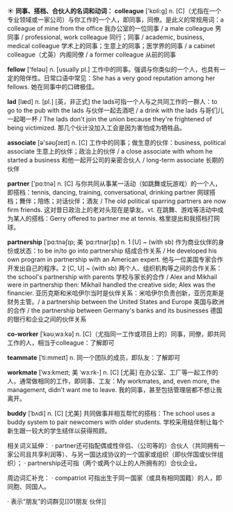 ☀ <span class="category">**同事、搭档、合伙人的名词和动词：**</span>
<span class="vocabulary">**colleague**</span> ['kɒli:ɡ] 
<span class="definition">n. [C]（尤指在一个专业领域或一家公司）与你工作的一个人，即同事，同僚。是此义的常规用词：</span>a colleague of mine from the office 我办公室的一位同事 / a male colleague 男同事 / professional, work colleague 同行；同事 / academic, business, medical colleague 学术上的同事；生意上的同事；医学界的同事 / a cabinet colleague（尤英）内阁同僚 / a former colleague 从前的同事

<span class="vocabulary">**fellow**</span> ['feləʊ] 
<span class="definition">n. [usually pl.] 工作中的同事。强调与你类似的一个人，也具有一定的陪伴性。日常口语中常见：</span>She has a very good reputation among her fellows. 她在同事中的口碑极佳。
           
<span class="vocabulary">**lad**</span> [læd]
<span class="definition">n. [pl.] [英，非正式] the lads可指一个人与之共同工作的一群人：</span>to go to the pub with the lads 与伙伴一起去酒吧 / a drink with the lads 与哥们儿一起喝一杯 / The lads don't join the union because they're frightened of being victimized. 那几个伙计没加入工会是因为害怕成为牺牲品。

<span class="vocabulary">**associate**</span> [ə'səʊʃɪeɪt] 
<span class="definition">n. [C] 工作中的同事；做生意的伙伴：</span>business, political associate 生意上的伙伴；政治上的伙伴 / a close associate with whom he started a business 和他一起开公司的亲密合伙人 / long-term associate 长期的伙伴

<span class="vocabulary">**partner**</span> ['pɑːtnə] 
<span class="definition">n. [C] 与你共同从事某一活动（如跳舞或玩游戏）的一个人，即搭档：</span>tennis, dancing, training, conversational, drinking partner 网球搭档；舞伴；陪练；对话伙伴；酒友 / The old political sparring partners are now firm friends. 这对昔日政治上的老对头现在是挚友。<span class="definition">vt. 在跳舞、游戏等活动中成为某人的搭档：</span>Gerry offered to partner me at tennis. 格里提出和我搭档打网球。
                       
<span class="vocabulary">**partnership**</span> [ˈpɑ:tnəʃɪp; 美 ˈpɑ:rtnərʃɪp]
<span class="definition">n. 1 [U] ~ (with sb) 作为商业伙伴的身份或状态：</span>to be in/to go into partnership 结成合作关系 / He developed his own program in partnership with an American expert. 他与一位美国专家合作开发出自己的程序。<span class="definition">2 [C, U] ~ (with sb) 两个人、组织机构等之间的合作关系：</span>the school's partnership with parents 学校与家长的合作 / Alex and Mikhail were in partnership then: Mikhail handled the creative side; Alex was the financier. 亚历克斯和米哈伊尔当时是伙伴关系：米哈伊尔负责创新，亚历克斯是财务主管。/ a partnership between the United States and Europe 美国与欧洲的合作 / the partnership between Germany's banks and its businesses 德国的银行和企业之间的伙伴关系

<span class="vocabulary">**co-worker**</span> [ˈkəʊˌwɜ:kə]
<span class="definition">n. [C]（尤指同一工作或项目上的）同事，同僚，即共同工作的人，相当于colleague：</span>了解即可

<span class="vocabulary">**teammate**</span> [ˈti:mmeɪt]
<span class="definition">n. 同一个团队的成员，即队友：</span>了解即可          
           
<span class="vocabulary">**workmate**</span> [ˈwɜ:kmeɪt; 美 ˈwɜ:rk-]
<span class="definition">n. [C] [尤英] 在办公室、工厂等一起工作的人，通常做相同的工作，即同事、工友：</span>My workmates, and, even more, the management, didn't want me to leave. 我的同事，甚至包括管理层都不想让我离开。

<span class="vocabulary">**buddy**</span> [ˈbʌdi]
<span class="definition">n. [C] [尤美] 共同做事并相互帮忙的搭档：</span>The school uses a buddy system to pair newcomers with older students. 学校采用结伴制让每个新生跟一较大的学生结伴以获得照顾。

相关词义延伸：
· partner还可指配偶或性伴侣、（公司等的）合伙人（共同拥有一家公司且共享利润等）、与另一国达成协议的一个国家或组织（即伙伴国或伙伴组织）；
· partnership还可指（两个或两个以上的人所拥有的）合伙企业。

周边词汇补充：
· compatriot 可指出生于同一国家（或具有相同国籍）的人，即同胞、同国人。

· 表示“朋友”的词群见[[01朋友 伙伴]]

